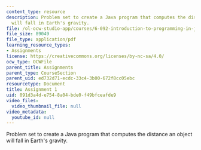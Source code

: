 ```yaml
---
content_type: resource
description: Problem set to create a Java program that computes the distance an object
  will fall in Earth's gravity.
file: /ol-ocw-studio-app/courses/6-092-introduction-to-programming-in-java-january-iap-2010/091d3a4de7548a04bde0f49bfceafde9_MIT6_092IAP10_assn01.pdf
file_size: 89049
file_type: application/pdf
learning_resource_types:
- Assignments
license: https://creativecommons.org/licenses/by-nc-sa/4.0/
ocw_type: OCWFile
parent_title: Assignments
parent_type: CourseSection
parent_uid: ed732d71-ecdc-33c4-3b00-672f8cc05ebc
resourcetype: Document
title: Assignment 1
uid: 091d3a4d-e754-8a04-bde0-f49bfceafde9
video_files:
  video_thumbnail_file: null
video_metadata:
  youtube_id: null
---
```

Problem set to create a Java program that computes the distance an object will fall in Earth's gravity.